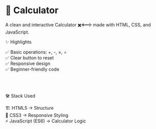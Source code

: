 

 # 🧮 Calculator #

A clean and interactive Calculator ✖️➕➖➗ made with HTML, CSS, and JavaScript.

✨ Highlights

✅ Basic operations: +, -, ×, ÷
<br>
✅ Clear button to reset
<br>
✅ Responsive design
<br>
✅ Beginner-friendly code
<br>
<br>
<br>
<br>


🛠️ Stack Used

🏗️ HTML5 → Structure
<br>
🎨 CSS3 → Responsive Styling
<br>
⚡ JavaScript (ES6) → Calculator Logic
<br>



